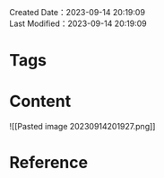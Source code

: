 Created Date：2023-09-14 20:19:09  
Last Modified：2023-09-14 20:19:09

# Tags

# Content

![[Pasted image 20230914201927.png]]

# Reference
